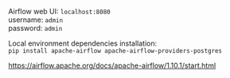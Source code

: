 Airflow web UI: `localhost:8080 `  
username: `admin`  
password: `admin`  

Local environment dependencies installation:  
`pip install apache-airflow apache-airflow-providers-postgres`

https://airflow.apache.org/docs/apache-airflow/1.10.1/start.html